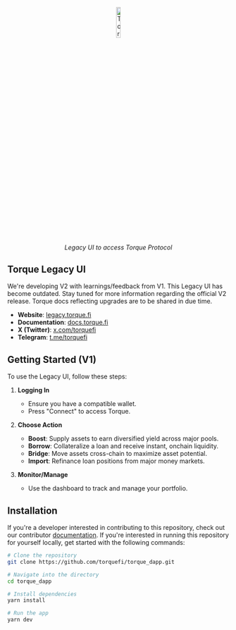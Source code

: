 <p align="center">
  <img src="public/assets/torque-square.png" alt="Torque Logo" width=13.4%>
</p>
<p align="center">
  <i align="center">Legacy UI to access Torque Protocol</i>
</p>

## Torque Legacy UI
We're developing V2 with learnings/feedback from V1. This Legacy UI has become outdated. Stay tuned for more information regarding the official V2 release. Torque docs reflecting upgrades are to be shared in due time.

- **Website**: [legacy.torque.fi](https://legacy.torque.fi)
- **Documentation**: [docs.torque.fi](https://docs.torque.fi)
- **X (Twitter)**: [x.com/torquefi](https://x.com/torquefi)
- **Telegram**: [t.me/torquefi](https://t.me/torquefi)

## Getting Started (V1)

To use the Legacy UI, follow these steps:

1. **Logging In**
   - Ensure you have a compatible wallet.
   - Press "Connect" to access Torque.

2. **Choose Action**
   - **Boost**: Supply assets to earn diversified yield across major pools.
   - **Borrow**: Collateralize a loan and receive instant, onchain liquidity.
   - **Bridge**: Move assets cross-chain to maximize asset potential.
   - **Import**: Refinance loan positions from major money markets.
 
3. **Monitor/Manage**
   - Use the dashboard to track and manage your portfolio.

## Installation

If you're a developer interested in contributing to this repository, check out our contributor [documentation](https://docs.torque.fi/main/resources/contribute). If you're interested in running this repository for yourself locally, get started with the following commands:

```bash
# Clone the repository
git clone https://github.com/torquefi/torque_dapp.git

# Navigate into the directory
cd torque_dapp

# Install dependencies
yarn install

# Run the app
yarn dev
